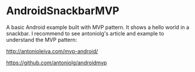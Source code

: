 # AndroidSnackbarMVP
A basic Android example built with MVP pattern. It shows a hello world in a snackbar.
I recommend to see antoniolg's article and example to understand the MVP pattern:

http://antonioleiva.com/mvp-android/

https://github.com/antoniolg/androidmvp
